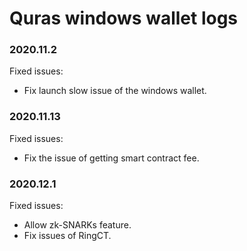 # Quras windows wallet logs
### 2020.11.2
Fixed issues:
- Fix launch slow issue of the windows wallet.

### 2020.11.13
Fixed issues:
- Fix the issue of getting smart contract fee.

### 2020.12.1
Fixed issues:
- Allow zk-SNARKs feature.
- Fix issues of RingCT.